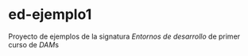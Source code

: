 # ed-ejemplo1
Proyecto de ejemplos de la signatura *Entornos de desarrollo* de primer curso de *DAM*s